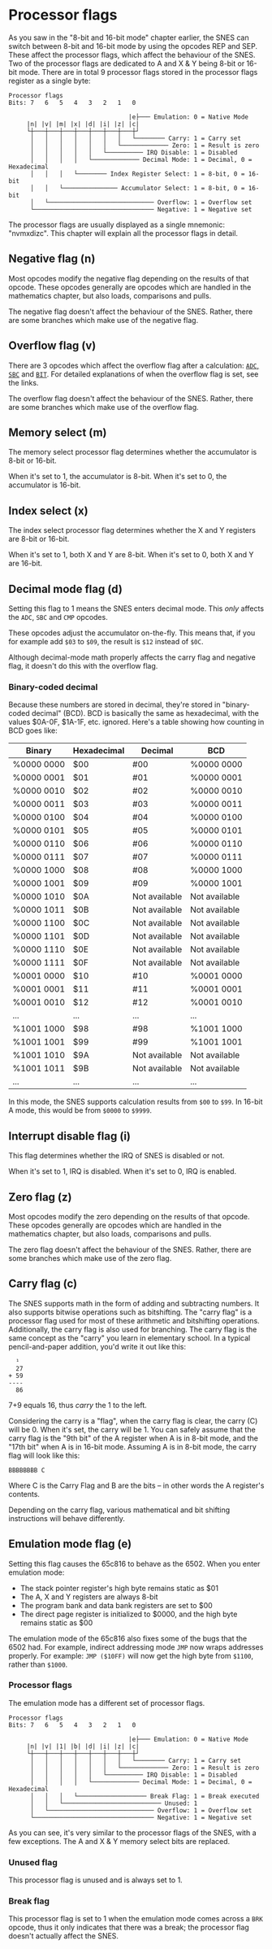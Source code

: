 # Processor flags
As you saw in the "8-bit and 16-bit mode" chapter earlier, the SNES can switch between 8-bit and 16-bit mode by using the opcodes REP and SEP. These affect the processor flags, which affect the behaviour of the SNES. Two of the processor flags are dedicated to A and X & Y being 8-bit or 16-bit mode. There are in total 9 processor flags stored in the processor flags register as a single byte:

```text
Processor flags
Bits: 7   6   5   4   3   2   1   0

                                 |e├─── Emulation: 0 = Native Mode
     |n| |v| |m| |x| |d| |i| |z| |c|
     └┼───┼───┼───┼───┼───┼───┼───┼┘
      │   │   │   │   │   │   │   └──────── Carry: 1 = Carry set
      │   │   │   │   │   │   └───────────── Zero: 1 = Result is zero
      │   │   │   │   │   └────────── IRQ Disable: 1 = Disabled
      │   │   │   │   └───────────── Decimal Mode: 1 = Decimal, 0 = Hexadecimal
      │   │   │   └──────── Index Register Select: 1 = 8-bit, 0 = 16-bit
      │   │   └─────────────── Accumulator Select: 1 = 8-bit, 0 = 16-bit
      │   └───────────────────────────── Overflow: 1 = Overflow set
      └───────────────────────────────── Negative: 1 = Negative set
```

The processor flags are usually displayed as a single mnemonic: "nvmxdizc". This chapter will explain all the processor flags in detail.

## Negative flag (n)
Most opcodes modify the negative flag depending on the results of that opcode. These opcodes generally are opcodes which are handled in the mathematics chapter, but also loads, comparisons and pulls.

The negative flag doesn't affect the behaviour of the SNES. Rather, there are some branches which make use of the negative flag.

## Overflow flag (v)
There are 3 opcodes which affect the overflow flag after a calculation: [`ADC`, `SBC`](../math/arithmetic.md) and [`BIT`](../math/logic.md). For detailed explanations of when the overflow flag is set, see the links.

The overflow flag doesn't affect the behaviour of the SNES. Rather, there are some branches which make use of the overflow flag.

## Memory select (m)
The memory select processor flag determines whether the accumulator is 8-bit or 16-bit. 

When it's set to 1, the accumulator is 8-bit.
When it's set to 0, the accumulator is 16-bit.

## Index select (x)
The index select processor flag determines whether the X and Y registers are 8-bit or 16-bit. 

When it's set to 1, both X and Y are 8-bit.
When it's set to 0, both X and Y are 16-bit.

## Decimal mode flag (d)
Setting this flag to 1 means the SNES enters decimal mode. This *only* affects the `ADC`, `SBC` and `CMP` opcodes.

These opcodes adjust the accumulator on-the-fly. This means that, if you for example add `$03` to `$09`, the result is `$12` instead of `$0C`.

Although decimal-mode math properly affects the carry flag and negative flag, it doesn't do this with the overflow flag.

### Binary-coded decimal
Because these numbers are stored in decimal, they're stored in "binary-coded decimal" (BCD). BCD is basically the same as hexadecimal, with the values $0A-0F, $1A-1F, etc. ignored. Here's a table showing how counting in BCD goes like:

|Binary|Hexadecimal|Decimal|BCD|
|-|-|-|-|
|%0000 0000|$00|#00|%0000 0000|
|%0000 0001|$01|#01|%0000 0001|
|%0000 0010|$02|#02|%0000 0010|
|%0000 0011|$03|#03|%0000 0011|
|%0000 0100|$04|#04|%0000 0100|
|%0000 0101|$05|#05|%0000 0101|
|%0000 0110|$06|#06|%0000 0110|
|%0000 0111|$07|#07|%0000 0111|
|%0000 1000|$08|#08|%0000 1000|
|%0000 1001|$09|#09|%0000 1001|
|%0000 1010|$0A|Not available|Not available|
|%0000 1011|$0B|Not available|Not available|
|%0000 1100|$0C|Not available|Not available|
|%0000 1101|$0D|Not available|Not available|
|%0000 1110|$0E|Not available|Not available|
|%0000 1111|$0F|Not available|Not available|
|%0001 0000|$10|#10|%0001 0000|
|%0001 0001|$11|#11|%0001 0001|
|%0001 0010|$12|#12|%0001 0010|
|...|...|...|...|
|%1001 1000|$98|#98|%1001 1000|
|%1001 1001|$99|#99|%1001 1001|
|%1001 1010|$9A|Not available|Not available|
|%1001 1011|$9B|Not available|Not available|
|...|...|...|...|

In this mode, the SNES supports calculation results from `$00` to `$99`. In 16-bit A mode, this would be from `$0000` to `$9999`.

## Interrupt disable flag (i)
This flag determines whether the IRQ of SNES is disabled or not.

When it's set to 1, IRQ is disabled.
When it's set to 0, IRQ is enabled.

## Zero flag (z)
Most opcodes modify the zero depending on the results of that opcode. These opcodes generally are opcodes which are handled in the mathematics chapter, but also loads, comparisons and pulls.

The zero flag doesn't affect the behaviour of the SNES. Rather, there are some branches which make use of the zero flag.

## Carry flag (c)
The SNES supports math in the form of adding and subtracting numbers. It also supports bitwise operations such as bitshifting. The "carry flag" is a processor flag used for most of these arithmetic and bitshifting operations. Additionally, the carry flag is also used for branching. The carry flag is the same concept as the "carry" you learn in elementary school. In a typical pencil-and-paper addition, you'd write it out like this:
```
  ¹
  27
+ 59
----
  86
 ```
7+9 equals 16, thus *carry* the 1 to the left.

Considering the carry is a "flag", when the carry flag is clear, the carry (C) will be 0. When it's set, the carry will be 1. You can safely assume that the carry flag is the "9th bit" of the A register when A is in 8-bit mode, and the "17th bit" when A is in 16-bit mode. Assuming A is in 8-bit mode, the carry flag will look like this:
```
BBBBBBBB C
```
Where C is the Carry Flag and B are the bits – in other words the A register's contents.

Depending on the carry flag, various mathematical and bit shifting instructions will behave differently.

## Emulation mode flag (e)
Setting this flag causes the 65c816 to behave as the 6502. When you enter emulation mode:

* The stack pointer register's high byte remains static as $01
* The A, X and Y registers are always 8-bit
* The program bank and data bank registers are set to $00
* The direct page register is initialized to $0000, and the high byte remains static as $00

The emulation mode of the 65c816 also fixes some of the bugs that the 6502 had. For example, indirect addressing mode `JMP` now wraps addresses properly. For example: `JMP ($10FF)` will now get the high byte from `$1100`, rather than `$1000`.

### Processor flags
The emulation mode has a different set of processor flags.

```text
Processor flags
Bits: 7   6   5   4   3   2   1   0

                                 |e├─── Emulation: 0 = Native Mode
     |n| |v| |1| |b| |d| |i| |z| |c|
     └┼───┼───┼───┼───┼───┼───┼───┼┘
      │   │   │   │   │   │   │   └──────── Carry: 1 = Carry set
      │   │   │   │   │   │   └───────────── Zero: 1 = Result is zero
      │   │   │   │   │   └────────── IRQ Disable: 1 = Disabled
      │   │   │   │   └───────────── Decimal Mode: 1 = Decimal, 0 = Hexadecimal
      │   │   │   └─────────────────── Break Flag: 1 = Break executed
      │   │   └─────────────────────────── Unused: 1
      │   └───────────────────────────── Overflow: 1 = Overflow set
      └───────────────────────────────── Negative: 1 = Negative set
```

As you can see, it's very similar to the processor flags of the SNES, with a few exceptions. The A and X & Y memory select bits are replaced.

### Unused flag
This processor flag is unused and is always set to 1.

### Break flag
This processor flag is set to 1 when the emulation mode comes across a `BRK` opcode, thus it only indicates that there was a break; the processor flag doesn't actually affect the SNES.
